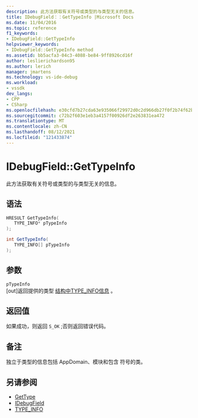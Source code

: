 ```yaml
---
description: 此方法获取有关符号或类型的与类型无关的信息。
title: IDebugField：：GetTypeInfo |Microsoft Docs
ms.date: 11/04/2016
ms.topic: reference
f1_keywords:
- IDebugField::GetTypeInfo
helpviewer_keywords:
- IDebugField::GetTypeInfo method
ms.assetid: bb5acfa3-04c3-4088-be84-9ff8926cd16f
author: leslierichardson95
ms.author: lerich
manager: jmartens
ms.technology: vs-ide-debug
ms.workload:
- vssdk
dev_langs:
- CPP
- CSharp
ms.openlocfilehash: e30cfd7b27cda63e935066f29972d0c2d966db27f0f2b74f62b5a36c472cd604
ms.sourcegitcommit: c72b2f603e1eb3a4157f00926df2e263831ea472
ms.translationtype: MT
ms.contentlocale: zh-CN
ms.lasthandoff: 08/12/2021
ms.locfileid: "121433874"
---
```

# <a name="idebugfieldgettypeinfo"></a>IDebugField::GetTypeInfo
此方法获取有关符号或类型的与类型无关的信息。

## <a name="syntax"></a>语法

```cpp
HRESULT GetTypeInfo( 
   TYPE_INFO* pTypeInfo
);
```

```csharp
int GetTypeInfo(
   TYPE_INFO[] pTypeInfo
);
```

## <a name="parameters"></a>参数
`pTypeInfo`\
[out]返回提供的类型 [结构中TYPE_INFO信息](../../../extensibility/debugger/reference/type-info.md) 。

## <a name="return-value"></a>返回值
 如果成功，则返回 `S_OK` ;否则返回错误代码。

## <a name="remarks"></a>备注
 独立于类型的信息包括 AppDomain、模块和包含 符号的类。

## <a name="see-also"></a>另请参阅
- [GetType](../../../extensibility/debugger/reference/idebugfield-gettype.md)
- [IDebugField](../../../extensibility/debugger/reference/idebugfield.md)
- [TYPE_INFO](../../../extensibility/debugger/reference/type-info.md)
